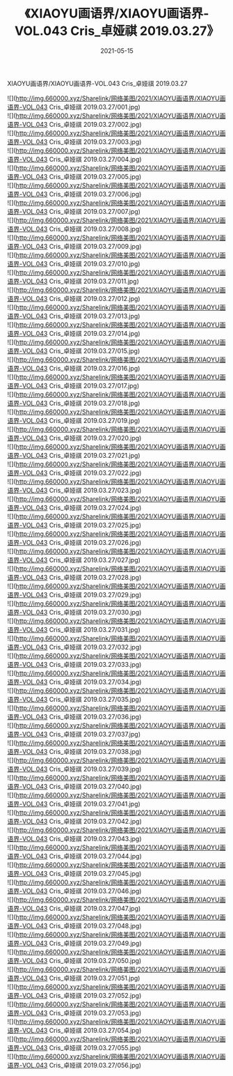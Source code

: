 ﻿---
layout: post
title:  《XIAOYU画语界/XIAOYU画语界-VOL.043 Cris_卓娅祺 2019.03.27》
date:   2021-05-15
img: http://img.660000.xyz/Sharelink/网络美图/2021/XIAOYU画语界/XIAOYU画语界-VOL.043 Cris_卓娅祺 2019.03.27/000.jpg
categories: [美女, 清纯, 唯美]
---

XIAOYU画语界/XIAOYU画语界-VOL.043 Cris_卓娅祺 2019.03.27

 ![](http://img.660000.xyz/Sharelink/网络美图/2021/XIAOYU画语界/XIAOYU画语界-VOL.043 Cris_卓娅祺 2019.03.27/001.jpg) <br>![](http://img.660000.xyz/Sharelink/网络美图/2021/XIAOYU画语界/XIAOYU画语界-VOL.043 Cris_卓娅祺 2019.03.27/002.jpg) <br>![](http://img.660000.xyz/Sharelink/网络美图/2021/XIAOYU画语界/XIAOYU画语界-VOL.043 Cris_卓娅祺 2019.03.27/003.jpg) <br>![](http://img.660000.xyz/Sharelink/网络美图/2021/XIAOYU画语界/XIAOYU画语界-VOL.043 Cris_卓娅祺 2019.03.27/004.jpg) <br>![](http://img.660000.xyz/Sharelink/网络美图/2021/XIAOYU画语界/XIAOYU画语界-VOL.043 Cris_卓娅祺 2019.03.27/005.jpg) <br>![](http://img.660000.xyz/Sharelink/网络美图/2021/XIAOYU画语界/XIAOYU画语界-VOL.043 Cris_卓娅祺 2019.03.27/006.jpg) <br>![](http://img.660000.xyz/Sharelink/网络美图/2021/XIAOYU画语界/XIAOYU画语界-VOL.043 Cris_卓娅祺 2019.03.27/007.jpg) <br>![](http://img.660000.xyz/Sharelink/网络美图/2021/XIAOYU画语界/XIAOYU画语界-VOL.043 Cris_卓娅祺 2019.03.27/008.jpg) <br>![](http://img.660000.xyz/Sharelink/网络美图/2021/XIAOYU画语界/XIAOYU画语界-VOL.043 Cris_卓娅祺 2019.03.27/009.jpg) <br>![](http://img.660000.xyz/Sharelink/网络美图/2021/XIAOYU画语界/XIAOYU画语界-VOL.043 Cris_卓娅祺 2019.03.27/010.jpg) <br>![](http://img.660000.xyz/Sharelink/网络美图/2021/XIAOYU画语界/XIAOYU画语界-VOL.043 Cris_卓娅祺 2019.03.27/011.jpg) <br>![](http://img.660000.xyz/Sharelink/网络美图/2021/XIAOYU画语界/XIAOYU画语界-VOL.043 Cris_卓娅祺 2019.03.27/012.jpg) <br>![](http://img.660000.xyz/Sharelink/网络美图/2021/XIAOYU画语界/XIAOYU画语界-VOL.043 Cris_卓娅祺 2019.03.27/013.jpg) <br>![](http://img.660000.xyz/Sharelink/网络美图/2021/XIAOYU画语界/XIAOYU画语界-VOL.043 Cris_卓娅祺 2019.03.27/014.jpg) <br>![](http://img.660000.xyz/Sharelink/网络美图/2021/XIAOYU画语界/XIAOYU画语界-VOL.043 Cris_卓娅祺 2019.03.27/015.jpg) <br>![](http://img.660000.xyz/Sharelink/网络美图/2021/XIAOYU画语界/XIAOYU画语界-VOL.043 Cris_卓娅祺 2019.03.27/016.jpg) <br>![](http://img.660000.xyz/Sharelink/网络美图/2021/XIAOYU画语界/XIAOYU画语界-VOL.043 Cris_卓娅祺 2019.03.27/017.jpg) <br>![](http://img.660000.xyz/Sharelink/网络美图/2021/XIAOYU画语界/XIAOYU画语界-VOL.043 Cris_卓娅祺 2019.03.27/018.jpg) <br>![](http://img.660000.xyz/Sharelink/网络美图/2021/XIAOYU画语界/XIAOYU画语界-VOL.043 Cris_卓娅祺 2019.03.27/019.jpg) <br>![](http://img.660000.xyz/Sharelink/网络美图/2021/XIAOYU画语界/XIAOYU画语界-VOL.043 Cris_卓娅祺 2019.03.27/020.jpg) <br>![](http://img.660000.xyz/Sharelink/网络美图/2021/XIAOYU画语界/XIAOYU画语界-VOL.043 Cris_卓娅祺 2019.03.27/021.jpg) <br>![](http://img.660000.xyz/Sharelink/网络美图/2021/XIAOYU画语界/XIAOYU画语界-VOL.043 Cris_卓娅祺 2019.03.27/022.jpg) <br>![](http://img.660000.xyz/Sharelink/网络美图/2021/XIAOYU画语界/XIAOYU画语界-VOL.043 Cris_卓娅祺 2019.03.27/023.jpg) <br>![](http://img.660000.xyz/Sharelink/网络美图/2021/XIAOYU画语界/XIAOYU画语界-VOL.043 Cris_卓娅祺 2019.03.27/024.jpg) <br>![](http://img.660000.xyz/Sharelink/网络美图/2021/XIAOYU画语界/XIAOYU画语界-VOL.043 Cris_卓娅祺 2019.03.27/025.jpg) <br>![](http://img.660000.xyz/Sharelink/网络美图/2021/XIAOYU画语界/XIAOYU画语界-VOL.043 Cris_卓娅祺 2019.03.27/026.jpg) <br>![](http://img.660000.xyz/Sharelink/网络美图/2021/XIAOYU画语界/XIAOYU画语界-VOL.043 Cris_卓娅祺 2019.03.27/027.jpg) <br>![](http://img.660000.xyz/Sharelink/网络美图/2021/XIAOYU画语界/XIAOYU画语界-VOL.043 Cris_卓娅祺 2019.03.27/028.jpg) <br>![](http://img.660000.xyz/Sharelink/网络美图/2021/XIAOYU画语界/XIAOYU画语界-VOL.043 Cris_卓娅祺 2019.03.27/029.jpg) <br>![](http://img.660000.xyz/Sharelink/网络美图/2021/XIAOYU画语界/XIAOYU画语界-VOL.043 Cris_卓娅祺 2019.03.27/030.jpg) <br>![](http://img.660000.xyz/Sharelink/网络美图/2021/XIAOYU画语界/XIAOYU画语界-VOL.043 Cris_卓娅祺 2019.03.27/031.jpg) <br>![](http://img.660000.xyz/Sharelink/网络美图/2021/XIAOYU画语界/XIAOYU画语界-VOL.043 Cris_卓娅祺 2019.03.27/032.jpg) <br>![](http://img.660000.xyz/Sharelink/网络美图/2021/XIAOYU画语界/XIAOYU画语界-VOL.043 Cris_卓娅祺 2019.03.27/033.jpg) <br>![](http://img.660000.xyz/Sharelink/网络美图/2021/XIAOYU画语界/XIAOYU画语界-VOL.043 Cris_卓娅祺 2019.03.27/034.jpg) <br>![](http://img.660000.xyz/Sharelink/网络美图/2021/XIAOYU画语界/XIAOYU画语界-VOL.043 Cris_卓娅祺 2019.03.27/035.jpg) <br>![](http://img.660000.xyz/Sharelink/网络美图/2021/XIAOYU画语界/XIAOYU画语界-VOL.043 Cris_卓娅祺 2019.03.27/036.jpg) <br>![](http://img.660000.xyz/Sharelink/网络美图/2021/XIAOYU画语界/XIAOYU画语界-VOL.043 Cris_卓娅祺 2019.03.27/037.jpg) <br>![](http://img.660000.xyz/Sharelink/网络美图/2021/XIAOYU画语界/XIAOYU画语界-VOL.043 Cris_卓娅祺 2019.03.27/038.jpg) <br>![](http://img.660000.xyz/Sharelink/网络美图/2021/XIAOYU画语界/XIAOYU画语界-VOL.043 Cris_卓娅祺 2019.03.27/039.jpg) <br>![](http://img.660000.xyz/Sharelink/网络美图/2021/XIAOYU画语界/XIAOYU画语界-VOL.043 Cris_卓娅祺 2019.03.27/040.jpg) <br>![](http://img.660000.xyz/Sharelink/网络美图/2021/XIAOYU画语界/XIAOYU画语界-VOL.043 Cris_卓娅祺 2019.03.27/041.jpg) <br>![](http://img.660000.xyz/Sharelink/网络美图/2021/XIAOYU画语界/XIAOYU画语界-VOL.043 Cris_卓娅祺 2019.03.27/042.jpg) <br>![](http://img.660000.xyz/Sharelink/网络美图/2021/XIAOYU画语界/XIAOYU画语界-VOL.043 Cris_卓娅祺 2019.03.27/043.jpg) <br>![](http://img.660000.xyz/Sharelink/网络美图/2021/XIAOYU画语界/XIAOYU画语界-VOL.043 Cris_卓娅祺 2019.03.27/044.jpg) <br>![](http://img.660000.xyz/Sharelink/网络美图/2021/XIAOYU画语界/XIAOYU画语界-VOL.043 Cris_卓娅祺 2019.03.27/045.jpg) <br>![](http://img.660000.xyz/Sharelink/网络美图/2021/XIAOYU画语界/XIAOYU画语界-VOL.043 Cris_卓娅祺 2019.03.27/046.jpg) <br>![](http://img.660000.xyz/Sharelink/网络美图/2021/XIAOYU画语界/XIAOYU画语界-VOL.043 Cris_卓娅祺 2019.03.27/047.jpg) <br>![](http://img.660000.xyz/Sharelink/网络美图/2021/XIAOYU画语界/XIAOYU画语界-VOL.043 Cris_卓娅祺 2019.03.27/048.jpg) <br>![](http://img.660000.xyz/Sharelink/网络美图/2021/XIAOYU画语界/XIAOYU画语界-VOL.043 Cris_卓娅祺 2019.03.27/049.jpg) <br>![](http://img.660000.xyz/Sharelink/网络美图/2021/XIAOYU画语界/XIAOYU画语界-VOL.043 Cris_卓娅祺 2019.03.27/050.jpg) <br>![](http://img.660000.xyz/Sharelink/网络美图/2021/XIAOYU画语界/XIAOYU画语界-VOL.043 Cris_卓娅祺 2019.03.27/051.jpg) <br>![](http://img.660000.xyz/Sharelink/网络美图/2021/XIAOYU画语界/XIAOYU画语界-VOL.043 Cris_卓娅祺 2019.03.27/052.jpg) <br>![](http://img.660000.xyz/Sharelink/网络美图/2021/XIAOYU画语界/XIAOYU画语界-VOL.043 Cris_卓娅祺 2019.03.27/053.jpg) <br>![](http://img.660000.xyz/Sharelink/网络美图/2021/XIAOYU画语界/XIAOYU画语界-VOL.043 Cris_卓娅祺 2019.03.27/054.jpg) <br>![](http://img.660000.xyz/Sharelink/网络美图/2021/XIAOYU画语界/XIAOYU画语界-VOL.043 Cris_卓娅祺 2019.03.27/055.jpg) <br>![](http://img.660000.xyz/Sharelink/网络美图/2021/XIAOYU画语界/XIAOYU画语界-VOL.043 Cris_卓娅祺 2019.03.27/056.jpg) <br>